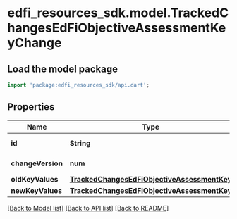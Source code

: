 # edfi_resources_sdk.model.TrackedChangesEdFiObjectiveAssessmentKeyChange

## Load the model package
```dart
import 'package:edfi_resources_sdk/api.dart';
```

## Properties
Name | Type | Description | Notes
------------ | ------------- | ------------- | -------------
**id** | **String** | Resource identifier | [optional] 
**changeVersion** | **num** | Change version | [optional] 
**oldKeyValues** | [**TrackedChangesEdFiObjectiveAssessmentKey**](TrackedChangesEdFiObjectiveAssessmentKey.md) |  | [optional] 
**newKeyValues** | [**TrackedChangesEdFiObjectiveAssessmentKey**](TrackedChangesEdFiObjectiveAssessmentKey.md) |  | [optional] 

[[Back to Model list]](../README.md#documentation-for-models) [[Back to API list]](../README.md#documentation-for-api-endpoints) [[Back to README]](../README.md)


